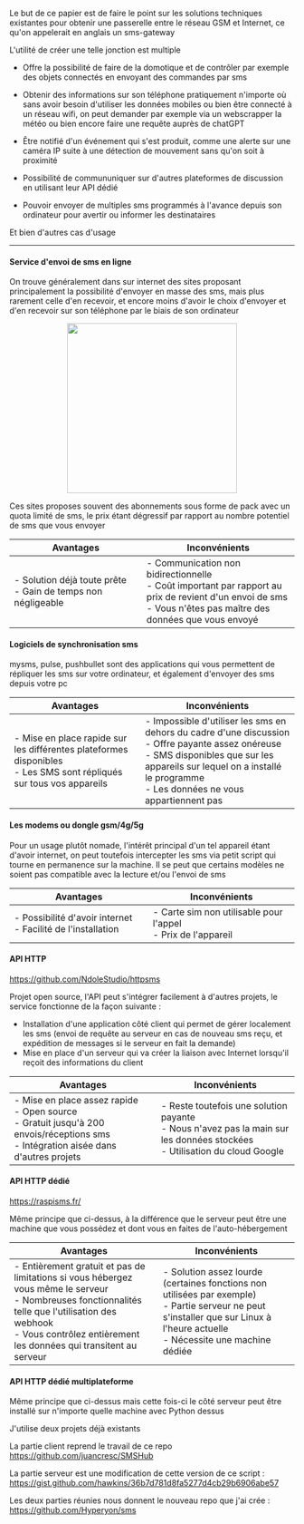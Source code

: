 
Le but de ce papier est de faire le point sur les solutions techniques existantes pour obtenir une passerelle entre le réseau GSM et Internet, ce qu'on appelerait en anglais un sms-gateway

L'utilité de créer une telle jonction est multiple

- Offre la possibilité de faire de la domotique et de contrôler par exemple des objets connectés en envoyant des commandes par sms

- Obtenir des informations sur son téléphone pratiquement n'importe où sans avoir besoin d'utiliser les données mobiles ou bien être connecté à un réseau wifi, on peut demander par exemple via un webscrapper la météo ou bien encore faire une requête auprès de chatGPT

- Être notifié d'un événement qui s'est produit, comme une alerte sur une caméra IP suite à une détection de mouvement sans qu'on soit à proximité

- Possibilité de commununiquer sur d'autres plateformes de discussion en utilisant leur API dédié

- Pouvoir envoyer de multiples sms programmés à l'avance depuis son ordinateur pour avertir ou informer les destinataires

Et bien d'autres cas d'usage

------------


#### Service d'envoi de sms en ligne

On trouve généralement dans sur internet des sites proposant principalement la possibilité d'envoyer en masse des sms, mais plus rarement celle d'en recevoir, et encore moins d'avoir le choix d'envoyer et d'en recevoir sur son téléphone par le biais de son ordinateur

<p align="center"><img src="http://i.imgur.com/sqgvTpf.png"  width="300px"/></p>

Ces sites proposes souvent des abonnements sous forme de pack avec un quota limité de sms, le prix étant dégressif par rapport au nombre potentiel de sms que vous envoyer

|  Avantages| Inconvénients|
| - |  -|
|- Solution déjà toute prête<br> - Gain de temps non négligeable<br><img width=450/>|  - Communication non bidirectionnelle<br> - Coût important par rapport au prix de revient d'un envoi de sms<br> - Vous n'êtes pas maître des données que vous envoyé<br><img width=450/>|


#### Logiciels de synchronisation sms
mysms, pulse,  pushbullet sont des applications qui vous permettent de répliquer les sms sur votre ordinateur, et également d'envoyer des sms depuis votre pc

|  Avantages| Inconvénients|
| - |  -|
|- Mise en place rapide sur les différentes plateformes disponibles <br>- Les SMS sont répliqués sur tous vos appareils<br><img width=450/>|- Impossible d'utiliser les sms en dehors du cadre d'une discussion<br>- Offre payante assez onéreuse<br>- SMS disponibles que sur les appareils sur lequel on a installé le programme<br>- Les données ne vous appartiennent pas<br><img width=450/>| 


#### Les modems ou dongle gsm/4g/5g
Pour un usage plutôt nomade, l'intérêt principal d'un tel appareil étant d'avoir internet, on peut toutefois intercepter les sms via petit script qui tourne en permanence sur la machine. Il se peut que certains modèles ne soient pas compatible avec la lecture et/ou l'envoi de sms 

| Avantages | Inconvénients|
| - | -|
|- Possibilité d'avoir internet <br>- Facilité de l'installation<br><img width=450/>|- Carte sim non utilisable pour l'appel<br>- Prix de l'appareil<br><img width=450/>| 


#### API HTTP

https://github.com/NdoleStudio/httpsms

Projet open source, l'API peut s'intégrer facilement à d'autres projets, le service fonctionne de la façon suivante : 
- Installation d'une application côté client qui permet de gérer localement les sms (envoi de requête au serveur en cas de nouveau sms reçu, et expédition de messages si le serveur en fait la demande)
- Mise en place d'un serveur qui va créer la liaison avec Internet lorsqu'il reçoit des informations du client

|  Avantages|Inconvénients|
| - |  -|
|- Mise en place assez rapide<br>- Open source<br>- Gratuit jusqu'à 200 envois/réceptions sms<br>- Intégration aisée dans d'autres projets<br><img width=450/>|- Reste toutefois une solution payante <br>- Nous n'avez pas la main sur les données stockées <br>- Utilisation du cloud Google<br><img width=450/>|


#### API HTTP dédié
https://raspisms.fr/

Même principe que ci-dessus, à la différence que le serveur peut être une machine que vous possédez et dont vous en faites de l'auto-hébergement 

|Avantages|Inconvénients|
| - |  -|
|- Entièrement gratuit et pas de limitations si vous hébergez vous même le serveur<br>- Nombreuses fonctionnalités telle que l'utilisation des webhook<br> - Vous contrôlez entièrement les données qui transitent au serveur<br><img width=450/>|- Solution assez lourde (certaines fonctions non utilisées par exemple)<br>- Partie serveur ne peut s'installer que sur Linux à l'heure actuelle<br> - Nécessite une machine dédiée<br><img width=450/>|


#### API HTTP dédié multiplateforme

Même principe que ci-dessus mais cette fois-ci le côté serveur peut être installé sur n'importe quelle machine avec Python dessus

J'utilise deux projets déjà existants

La partie client reprend le travail de ce repo https://github.com/juancresc/SMSHub

La partie serveur est une modification de cette version de ce script : https://gist.github.com/hawkins/36b7d781d8fa5277d4cb29b6906abe57

Les deux parties réunies nous donnent le nouveau repo que j'ai crée : https://github.com/Hyperyon/sms




